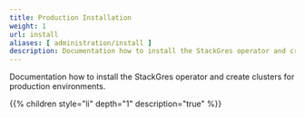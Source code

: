```yaml
---
title: Production Installation
weight: 1
url: install
aliases: [ administration/install ]
description: Documentation how to install the StackGres operator and create clusters for production environments.
---
```


Documentation how to install the StackGres operator and create clusters for production environments.

{{% children style="li" depth="1" description="true" %}}
